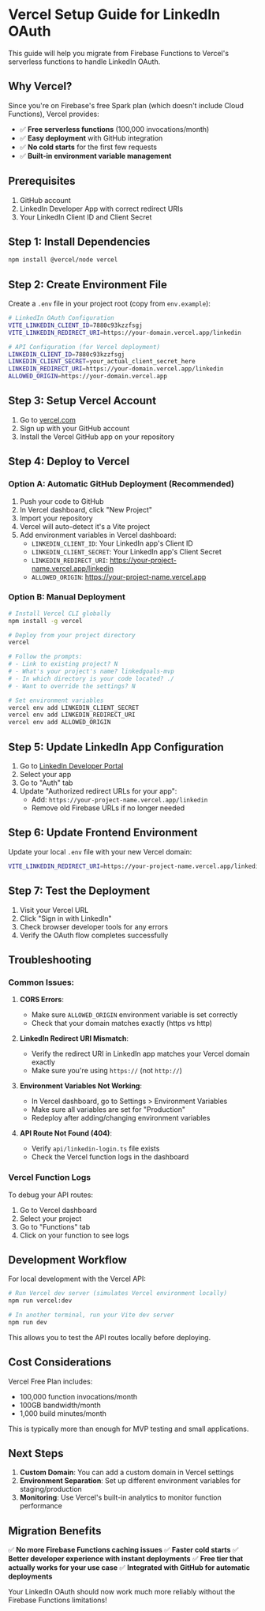 # Vercel Setup Guide for LinkedIn OAuth

This guide will help you migrate from Firebase Functions to Vercel's serverless functions to handle LinkedIn OAuth.

## Why Vercel?

Since you're on Firebase's free Spark plan (which doesn't include Cloud Functions), Vercel provides:

- ✅ **Free serverless functions** (100,000 invocations/month)
- ✅ **Easy deployment** with GitHub integration
- ✅ **No cold starts** for the first few requests
- ✅ **Built-in environment variable management**

## Prerequisites

1. GitHub account
2. LinkedIn Developer App with correct redirect URIs
3. Your LinkedIn Client ID and Client Secret

## Step 1: Install Dependencies

```bash
npm install @vercel/node vercel
```

## Step 2: Create Environment File

Create a `.env` file in your project root (copy from `env.example`):

```bash
# LinkedIn OAuth Configuration
VITE_LINKEDIN_CLIENT_ID=7880c93kzzfsgj
VITE_LINKEDIN_REDIRECT_URI=https://your-domain.vercel.app/linkedin

# API Configuration (for Vercel deployment)
LINKEDIN_CLIENT_ID=7880c93kzzfsgj
LINKEDIN_CLIENT_SECRET=your_actual_client_secret_here
LINKEDIN_REDIRECT_URI=https://your-domain.vercel.app/linkedin
ALLOWED_ORIGIN=https://your-domain.vercel.app
```

## Step 3: Setup Vercel Account

1. Go to [vercel.com](https://vercel.com)
2. Sign up with your GitHub account
3. Install the Vercel GitHub app on your repository

## Step 4: Deploy to Vercel

### Option A: Automatic GitHub Deployment (Recommended)

1. Push your code to GitHub
2. In Vercel dashboard, click "New Project"
3. Import your repository
4. Vercel will auto-detect it's a Vite project
5. Add environment variables in Vercel dashboard:
   - `LINKEDIN_CLIENT_ID`: Your LinkedIn app's Client ID
   - `LINKEDIN_CLIENT_SECRET`: Your LinkedIn app's Client Secret
   - `LINKEDIN_REDIRECT_URI`: https://your-project-name.vercel.app/linkedin
   - `ALLOWED_ORIGIN`: https://your-project-name.vercel.app

### Option B: Manual Deployment

```bash
# Install Vercel CLI globally
npm install -g vercel

# Deploy from your project directory
vercel

# Follow the prompts:
# - Link to existing project? N
# - What's your project's name? linkedgoals-mvp
# - In which directory is your code located? ./
# - Want to override the settings? N

# Set environment variables
vercel env add LINKEDIN_CLIENT_SECRET
vercel env add LINKEDIN_REDIRECT_URI
vercel env add ALLOWED_ORIGIN
```

## Step 5: Update LinkedIn App Configuration

1. Go to [LinkedIn Developer Portal](https://developer.linkedin.com/apps)
2. Select your app
3. Go to "Auth" tab
4. Update "Authorized redirect URLs for your app":
   - Add: `https://your-project-name.vercel.app/linkedin`
   - Remove old Firebase URLs if no longer needed

## Step 6: Update Frontend Environment

Update your local `.env` file with your new Vercel domain:

```bash
VITE_LINKEDIN_REDIRECT_URI=https://your-project-name.vercel.app/linkedin
```

## Step 7: Test the Deployment

1. Visit your Vercel URL
2. Click "Sign in with LinkedIn"
3. Check browser developer tools for any errors
4. Verify the OAuth flow completes successfully

## Troubleshooting

### Common Issues:

1. **CORS Errors**:

   - Make sure `ALLOWED_ORIGIN` environment variable is set correctly
   - Check that your domain matches exactly (https vs http)

2. **LinkedIn Redirect URI Mismatch**:

   - Verify the redirect URI in LinkedIn app matches your Vercel domain exactly
   - Make sure you're using `https://` (not `http://`)

3. **Environment Variables Not Working**:

   - In Vercel dashboard, go to Settings > Environment Variables
   - Make sure all variables are set for "Production"
   - Redeploy after adding/changing environment variables

4. **API Route Not Found (404)**:
   - Verify `api/linkedin-login.ts` file exists
   - Check the Vercel function logs in the dashboard

### Vercel Function Logs

To debug your API routes:

1. Go to Vercel dashboard
2. Select your project
3. Go to "Functions" tab
4. Click on your function to see logs

## Development Workflow

For local development with the Vercel API:

```bash
# Run Vercel dev server (simulates Vercel environment locally)
npm run vercel:dev

# In another terminal, run your Vite dev server
npm run dev
```

This allows you to test the API routes locally before deploying.

## Cost Considerations

Vercel Free Plan includes:

- 100,000 function invocations/month
- 100GB bandwidth/month
- 1,000 build minutes/month

This is typically more than enough for MVP testing and small applications.

## Next Steps

1. **Custom Domain**: You can add a custom domain in Vercel settings
2. **Environment Separation**: Set up different environment variables for staging/production
3. **Monitoring**: Use Vercel's built-in analytics to monitor function performance

## Migration Benefits

✅ **No more Firebase Functions caching issues**
✅ **Faster cold starts**
✅ **Better developer experience with instant deployments**
✅ **Free tier that actually works for your use case**
✅ **Integrated with GitHub for automatic deployments**

Your LinkedIn OAuth should now work much more reliably without the Firebase Functions limitations!
